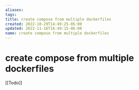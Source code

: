 ```yaml
---
aliases: 
tags: 
title: create compose from multiple dockerfiles
created: 2022-10-29T14:49:25-05:00
updated: 2022-11-16T16:49:15-06:00
name: create compose from multiple dockerfiles
---
```

# create compose from multiple dockerfiles

[[Todo]]